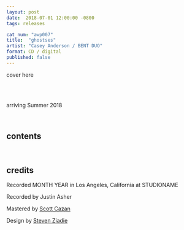 ```yaml
---
layout: post
date:  2018-07-01 12:00:00 -0800
tags: releases

cat_num: "awp007"
title:  "ghostses"
artist: "Casey Anderson / BENT DUO"
format: CD / digital
published: false
---
```


cover here

<br/>

<br/>arriving Summer 2018

<br/>

## contents

<br/>

## credits

Recorded MONTH YEAR in Los Angeles, California at STUDIONAME

Recorded by Justin Asher

Mastered by [Scott Cazan](http://www.scottcazan.com/)

Design by [Steven Ziadie](http://s-ziadie.com/)

<br/>
